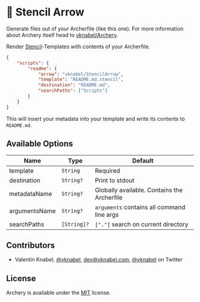 # 🏹 Stencil Arrow


Generate files out of your Archerfile (like this one).
For more information about Archery itself head to [vknabel/Archery](https://github.com/vknabel/Archery).


Render [Stencil](https://github.com/kylef/Stencil)-Templates with contents of your Archerfile.
```json
{
	"scripts": {
        "readme": {
            "arrow": "vknabel/StencilArrow",
            "template": "README.md.stencil",
            "destination": "README.md",
        	"searchPaths": ["Scripts"]
    	}
    }
}
```
This will insert your metadata into your template and write its contents to `README.md`.


## Available Options

| Name | Type | Default |
|------|------|---------|
| template | `String` | Required |
| destination | `String?` | Print to stdout |
| metadataName | `String?` | Globally available. Contains the Archerfile |
| argumentsName | `String?` | `arguments` contains all command line args |
| searchPaths | `[String]?` | `["."]` search on current directory |

## Contributors
* Valentin Knabel, [@vknabel](https://github.com/vknabel), dev@vknabel.com, [@vknabel](https://twitter.com/vknabel) on Twitter


## License
Archery is available under the [MIT](https://github.com/vknabel/archery/master/LICENSE) license.
